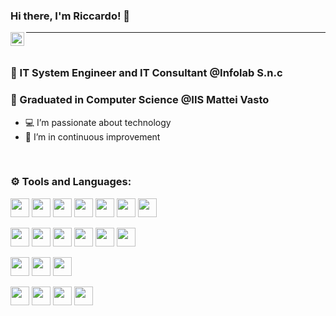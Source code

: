 ### Hi there, I'm Riccardo! 👋

<a href="https://www.linkedin.com/in/riccardoettoretittaferrante">
  <img align="left" alt="Riccardo's Linkedin" width="22px" src="https://cdn.jsdelivr.net/npm/simple-icons@v3/icons/linkedin.svg" />
</a>

-----

<br>

### 👔 IT System Engineer and IT Consultant @Infolab S.n.c

### 📙 Graduated in Computer Science @IIS Mattei Vasto

- 💻 I’m passionate about technology
- 🔁 I’m in continuous improvement

<br>

### ⚙ Tools and Languages:


<a href="#"><img  height="30"  src="https://img.shields.io/badge/WINDOWS TERMINAL-4D4D4D?style=for-the-badge&logo=WINDOWSTERMINAL&logoColor=white"></a>
<a href="#"><img  height="30"  src="https://img.shields.io/badge/WINDOWS-0078D6?style=for-the-badge&logo=WINDOWS&logoColor=white"></a>
<a href="#"><img  height="30"  src="https://img.shields.io/badge/LINUX-FCC624?style=for-the-badge&logo=LINUX&logoColor=white"></a>
<a href="#"><img  height="30"  src="https://img.shields.io/badge/UBUNTU-E95420?style=for-the-badge&logo=UBUNTU&logoColor=white"></a>
<a href="#"><img  height="30"  src="https://img.shields.io/badge/macOS-000000?style=for-the-badge&logo=MACOS&logoColor=white"></a>
<a href="#"><img  height="30"  src="https://img.shields.io/badge/VMWARE-607078?style=for-the-badge&logo=VMWARE&logoColor=white"></a>
<a href="#"><img  height="30"  src="https://img.shields.io/badge/DOCKER-2496ED?style=for-the-badge&logo=DOCKER&logoColor=white"></a>

<a href="#"><img  height="30"  src="https://img.shields.io/badge/Arduino-00979D?style=for-the-badge&logo=Arduino&logoColor=white"></a>
<a href="#"><img  height="30"  src="https://img.shields.io/badge/RASPBERRYPI-A22846?style=for-the-badge&logo=RASPBERRYPI&logoColor=white"></a>
<a href="#"><img  height="30"  src="https://img.shields.io/badge/NODE RED-8F0000?style=for-the-badge&logo=NODERED&logoColor=white"></a>
<a href="#"><img  height="30"  src="https://img.shields.io/badge/HOME ASSISTANT-41BDF5?style=for-the-badge&logo=HOMEASSISTANT&logoColor=white"></a>
<a href="#"><img  height="30"  src="https://img.shields.io/badge/PIHOLE-96060C?style=for-the-badge&logo=PIHOLE&logoColor=white"></a>
<a href="#"><img  height="30"  src="https://img.shields.io/badge/PFSENSE-212121?style=for-the-badge&logo=PFSENSE&logoColor=white"></a>

<a href="#"><img  height="30"  src="https://img.shields.io/badge/Microsoft Access-A4373A?style=for-the-badge&logo=MicrosoftAccess&logoColor=white"></a>
<a href="#"><img  height="30"  src="https://img.shields.io/badge/Microsoft SQL Server-CC2927?style=for-the-badge&logo=MicrosoftSQLServer&logoColor=white"></a>
<a href="#"><img  height="30"  src="https://img.shields.io/badge/PHPMYADMIN-6C78AF?style=for-the-badge&logo=PHPMYADMIN&logoColor=white"></a>

<a href="#"><img  height="30"  src="https://img.shields.io/badge/JavaScript-F7DF1E?style=for-the-badge&logo=JavaScript&logoColor=black"></a>
<a href="#"><img  height="30"  src="https://img.shields.io/badge/HTML-da7a00?style=for-the-badge&logo=HTML5&logoColor=white"></a>
<a href="#"><img  height="30"  src="https://img.shields.io/badge/CSS3-1572B6?style=for-the-badge&logo=CSS3&logoColor=white"></a>
<a href="#"><img  height="30"  src="https://img.shields.io/badge/PHP-777BB4?style=for-the-badge&logo=PHP&logoColor=white"></a>
